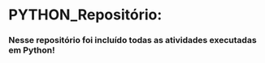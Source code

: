 # PYTHON_Repositório:

### Nesse repositório foi incluído todas as atividades executadas em Python!
